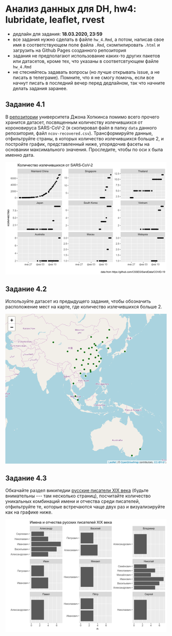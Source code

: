 # Анализ данных для DH, hw4: lubridate, leaflet, rvest

* дедлайн для задания: **18.03.2020, 23:59**
* все задания нужно сделать в файле `hw_4.Rmd`, а потом, написав свое имя в соответствующем поле файла `.Rmd`, скомпилировать `.html` и загрузить на Github Pages созданного репозитория
* задания не предполагают использование каких-то других пакетов или датасетов, кроме тех, что указаны в соответсвтующем файле `hw_4.Rmd`
* не стесняйтесь задавать вопросы (но лучше открывать issue, а не писать в телеграме). Помните, что я не смогу помочь, если все начнут писать в последний вечер перед дедлайном, так что начните делать задания заранее.

## Задание 4.1

В [репозитории](https://github.com/CSSEGISandData/COVID-19) университета Джона Хопкинса помимо всего прочего хранится датасет, посвященным количеству излечившихся от короновируса SARS-CoV-2 (я скопировал файл в папку `data` данного репозитория, файл `ncov-recovered.csv`). Трансформируйте данные, отфильтруйте страны, в которых количество излечившихся больше 2, и постройте график, представленный ниже, упорядочив фасеты на основании максимального значения. Проследите, чтобы по оси x была именно дата.

![](task_4.1.png)

## Задание 4.2

Используйте датасет из предыдущего задания, чтобы обозначить расположение мест на карте, где количество излечившихся больше 2.

![](task_4.2.png)

## Задание 4.3

Обкачайте раздел википедии [русские писатели XIX века](https://ru.wikipedia.org/w/index.php?title=%D0%9A%D0%B0%D1%82%D0%B5%D0%B3%D0%BE%D1%80%D0%B8%D1%8F:%D0%A0%D1%83%D1%81%D1%81%D0%BA%D0%B8%D0%B5_%D0%BF%D0%B8%D1%81%D0%B0%D1%82%D0%B5%D0%BB%D0%B8_XIX_%D0%B2%D0%B5%D0%BA%D0%B0) (будьте внимательны --- там несколько страниц), посчитайте количество уникальных комбинаций имени и отчества среди писателей, отфильтруйте те, которые встречаются чаще двух раз и визуализируйте как на графике ниже.

![](task_4.3.png)
